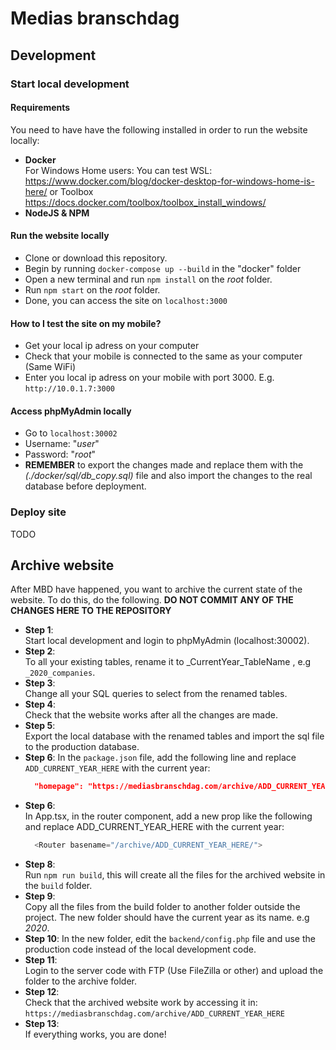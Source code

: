 # Medias branschdag
## Development
### Start local development
#### Requirements
You need to have have the following installed in order to run the website locally:
* **Docker**  
  For Windows Home users: You can test WSL: https://www.docker.com/blog/docker-desktop-for-windows-home-is-here/ or Toolbox
  https://docs.docker.com/toolbox/toolbox_install_windows/
* **NodeJS & NPM**
#### Run the website locally
* Clone or download this repository.
* Begin by running `docker-compose up --build` in the "docker" folder
* Open a new terminal and run `npm install` on the *root* folder. 
* Run `npm start` on the *root* folder. 
* Done, you can access the site on `localhost:3000`
#### How to I test the site on my mobile?
* Get your local ip adress on your computer
* Check that your mobile is connected to the same as your computer (Same WiFi)
* Enter you local ip adress on your mobile with port 3000. E.g. `http://10.0.1.7:3000`
#### Access phpMyAdmin locally
* Go to `localhost:30002`
* Username: "*user*"
* Password: "*root*"
* **REMEMBER** to export the changes made and replace them with the *(./docker/sql/db_copy.sql)* file and also import the changes to the real database before deployment.

### Deploy site
TODO

## Archive website
After MBD have happened, you want to archive the current state of the website. To do this, do the following. **DO NOT COMMIT ANY OF THE CHANGES HERE TO THE REPOSITORY**
* **Step 1**:  
  Start local development and login to phpMyAdmin (localhost:30002).
* **Step 2**:  
  To all your existing tables, rename it to _CurrentYear_TableName , e.g `_2020_companies`.
* **Step 3**:  
  Change all your SQL queries to select from the renamed tables.
* **Step 4**:  
  Check that the website works after all the changes are made.
* **Step 5**:  
  Export the local database with the renamed tables and import the sql file to the production database.
* **Step 6**:
  In the `package.json` file, add the following line and replace `ADD_CURRENT_YEAR_HERE` with the current year: 
  ```json
    "homepage": "https://mediasbranschdag.com/archive/ADD_CURRENT_YEAR_HERE",
  ``` 
* **Step 6**:  
  In App.tsx, in the router component, add a new prop like the following and replace ADD_CURRENT_YEAR_HERE with the current year:  
  ```typescript
    <Router basename="/archive/ADD_CURRENT_YEAR_HERE/">
  ```
* **Step 8**:  
  Run `npm run build`, this will create all the files for the archived website in the `build` folder.
* **Step 9**:  
  Copy all the files from the build folder to another folder outside the project. The new folder should have the current year as its name. e.g *2020*.
* **Step 10**:
  In the new folder, edit the `backend/config.php` file and use the production code instead of the local development code.
* **Step 11**:  
  Login to the server code with FTP (Use FileZilla or other) and upload the folder to the archive folder.
* **Step 12**:  
  Check that the archived website work by accessing it in: `https://mediasbranschdag.com/archive/ADD_CURRENT_YEAR_HERE`
* **Step 13**:  
  If everything works, you are done!